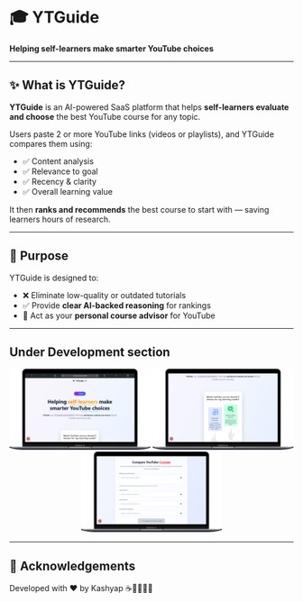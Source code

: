 # 🎓 YTGuide

**Helping self-learners make smarter YouTube choices**


---

## ✨ What is YTGuide?

**YTGuide** is an AI-powered SaaS platform that helps **self-learners evaluate and choose** the best YouTube course for any topic.

Users paste 2 or more YouTube links (videos or playlists), and YTGuide compares them using:

- ✅ Content analysis
- ✅ Relevance to goal
- ✅ Recency & clarity
- ✅ Overall learning value

It then **ranks and recommends** the best course to start with — saving learners hours of research.

---

## 🎯 Purpose

YTGuide is designed to:

- ❌ Eliminate low-quality or outdated tutorials  
- ✅ Provide **clear AI-backed reasoning** for rankings  
- 🧠 Act as your **personal course advisor** for YouTube  

---

## Under Development section

<p align="center">
  <img src="./DemoImage/Homepage.png" width="250"/>
  <img src="./DemoImage/Benifits.png" width="250"/>
  <img src="./DemoImage/mainpart.png" width="250"/>
</p>


---

## 🙌 Acknowledgements
Developed with ❤️ by Kashyap ☕🧋👨🏻‍💻
